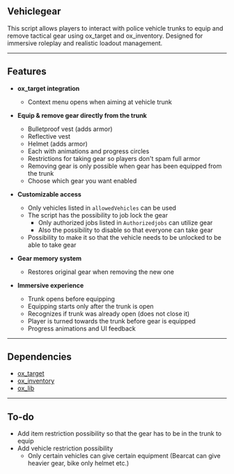 ## Vehiclegear
This script allows players to interact with police vehicle trunks to equip and remove tactical gear using ox_target and ox_inventory. Designed for immersive roleplay and realistic loadout management.

---

## Features

- **ox_target integration**
  - Context menu opens when aiming at vehicle trunk

- **Equip & remove gear directly from the trunk**
  - Bulletproof vest (adds armor)
  - Reflective vest
  - Helmet (adds armor)
  - Each with animations and progress circles
  - Restrictions for taking gear so players don't spam full armor
  - Removing gear is only possible when gear has been equipped from the trunk
  - Choose which gear you want enabled

- **Customizable access**
  - Only vehicles listed in `allowedVehicles` can be used
  - The script has the possibility to job lock the gear
    - Only authorized jobs listed in `Authorizedjobs` can utilize gear
    - Also the possibility to disable so that everyone can take gear
  - Possibility to make it so that the vehicle needs to be unlocked to be able to take gear

- **Gear memory system**
  - Restores original gear when removing the new one

- **Immersive experience**
  - Trunk opens before equipping
  - Equipping starts only after the trunk is open
  - Recognizes if trunk was already open (does not close it)
  - Player is turned towards the trunk before gear is equipped
  - Progress animations and UI feedback

---

## Dependencies

- [ox_target](https://overextended.dev/ox_target)
- [ox_inventory](https://overextended.dev/ox_inventory)
- [ox_lib](https://overextended.dev/ox_lib)

---

## To-do
- Add item restriction possibility so that the gear has to be in the trunk to equip
- Add vehicle restriction possibility
  - Only certain vehicles can give certain equipment (Bearcat can give heavier gear, bike only helmet etc.)